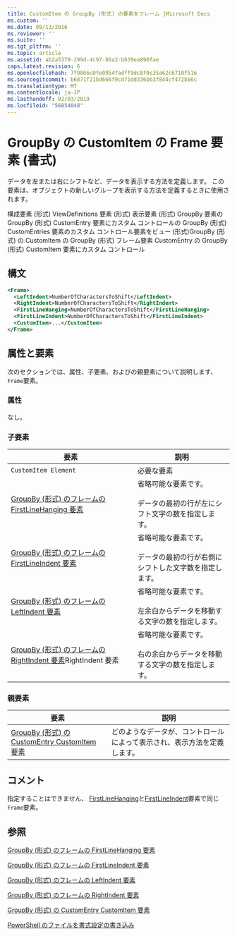 ```yaml
---
title: CustomItem の GroupBy (形式) の要素をフレーム |Microsoft Docs
ms.custom: ''
ms.date: 09/13/2016
ms.reviewer: ''
ms.suite: ''
ms.tgt_pltfrm: ''
ms.topic: article
ms.assetid: ab2a5379-299d-4c97-86a2-b639ea890fae
caps.latest.revision: 6
ms.openlocfilehash: 7f9066c0fe0954fadff9dc8f0c35a62c6710f516
ms.sourcegitcommit: b6871f21bd666f9cd71dd336bb3f844cf472b56c
ms.translationtype: MT
ms.contentlocale: ja-JP
ms.lasthandoff: 02/03/2019
ms.locfileid: "56854848"
---
```

# <a name="frame-element-for-customitem-for-groupby-format"></a>GroupBy の CustomItem の Frame 要素 (書式)

データを左または右にシフトなど、データを表示する方法を定義します。 この要素は、オブジェクトの新しいグループを表示する方法を定義するときに使用されます。

構成要素 (形式) ViewDefinitions 要素 (形式) 表示要素 (形式) GroupBy 要素の GroupBy (形式) CustomEntry 要素にカスタム コントロールの GroupBy (形式) CustomEntries 要素のカスタム コントロール要素をビュー (形式)GroupBy (形式) の CustomItem の GroupBy (形式) フレーム要素 CustomEntry の GroupBy (形式) CustomItem 要素にカスタム コントロール

## <a name="syntax"></a>構文

```xml
<Frame>
  <LeftIndent>NumberOfCharactersToShift</LeftIndent>
  <RightIndent>NumberOfCharactersToShift</RightIndent>
  <FirstLineHanging>NumberOfCharactersToShift</FirstLineHanging>
  <FirstLineIndent>NumberOfCharactersToShift</FirstLineIndent>
  <CustomItem>...</CustomItem>
</Frame>
```

## <a name="attributes-and-elements"></a>属性と要素

次のセクションでは、属性、子要素、およびの親要素について説明します、`Frame`要素。

### <a name="attributes"></a>属性

なし。

### <a name="child-elements"></a>子要素

|要素|説明|
|-------------|-----------------|
|`CustomItem Element`|必要な要素|
|[GroupBy (形式) のフレームの FirstLineHanging 要素](./firstlinehanging-element-for-frame-for-groupby-format.md)|省略可能な要素です。<br /><br /> データの最初の行が左にシフト文字の数を指定します。|
|[GroupBy (形式) のフレームの FirstLineIndent 要素](./firstlineindent-element-for-frame-for-groupby-format.md)|省略可能な要素です。<br /><br /> データの最初の行が右側にシフトした文字数を指定します。|
|[GroupBy (形式) のフレームの LeftIndent 要素](./leftindent-element-for-frame-for-groupby-format.md)|省略可能な要素です。<br /><br /> 左余白からデータを移動する文字の数を指定します。|
|[GroupBy (形式) のフレームの RightIndent 要素](./rightindent-element-for-frame-for-groupby-format.md)RightIndent 要素|省略可能な要素です。<br /><br /> 右の余白からデータを移動する文字の数を指定します。|

### <a name="parent-elements"></a>親要素

|要素|説明|
|-------------|-----------------|
|[GroupBy (形式) の CustomEntry CustomItem 要素](./customitem-element-for-customentry-for-groupby-format.md)|どのようなデータが、コントロールによって表示され、表示方法を定義します。|

## <a name="remarks"></a>コメント

指定することはできません、 [FirstLineHanging](./firstlinehanging-element-for-frame-for-groupby-format.md)と[FirstLineIndent](./firstlineindent-element-for-frame-for-groupby-format.md)要素で同じ`Frame`要素。

## <a name="see-also"></a>参照

[GroupBy (形式) のフレームの FirstLineHanging 要素](./firstlinehanging-element-for-frame-for-groupby-format.md)

[GroupBy (形式) のフレームの FirstLineIndent 要素](./firstlineindent-element-for-frame-for-groupby-format.md)

[GroupBy (形式) のフレームの LeftIndent 要素](./leftindent-element-for-frame-for-groupby-format.md)

[GroupBy (形式) のフレームの RightIndent 要素](./rightindent-element-for-frame-for-groupby-format.md)

[GroupBy (形式) の CustomEntry CustomItem 要素](./customitem-element-for-customentry-for-groupby-format.md)

[PowerShell のファイルを書式設定の書き込み](./writing-a-powershell-formatting-file.md)
